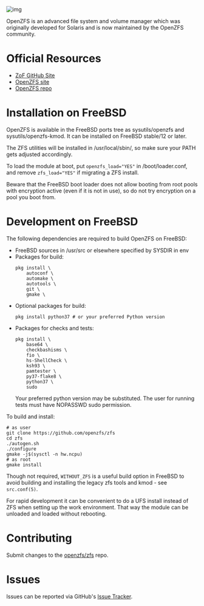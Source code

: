 ![img](https://github.com/zfsonfreebsd/ZoF/raw/gh-pages/zof-logo.png)

OpenZFS is an advanced file system and volume manager which was originally
developed for Solaris and is now maintained by the OpenZFS community.

# Official Resources

  * [ZoF GitHub Site](https://zfsonfreebsd.github.io/ZoF/)
  * [OpenZFS site](http://open-zfs.org/)
  * [OpenZFS repo](https://github.com/openzfs/zfs)

# Installation on FreeBSD

OpenZFS is available in the FreeBSD ports tree as sysutils/openzfs and
sysutils/openzfs-kmod. It can be installed on FreeBSD stable/12 or later.

The ZFS utilities will be installed in /usr/local/sbin/, so make sure your PATH
gets adjusted accordingly.

To load the module at boot, put `openzfs_load="YES"` in /boot/loader.conf, and
remove `zfs_load="YES"` if migrating a ZFS install.

Beware that the FreeBSD boot loader does not allow booting from root pools with
encryption active (even if it is not in use), so do not try encryption on a
pool you boot from.

# Development on FreeBSD

The following dependencies are required to build OpenZFS on FreeBSD:
  * FreeBSD sources in /usr/src or elsewhere specified by SYSDIR in env
  * Packages for build:
    ```
    pkg install \
        autoconf \
        automake \
        autotools \
        git \
        gmake \
    ```
  * Optional packages for build:
    ```
    pkg install python37 # or your preferred Python version
    ```
  * Packages for checks and tests:
    ```
    pkg install \
        base64 \
        checkbashisms \
        fio \
        hs-ShellCheck \
        ksh93 \
        pamtester \
        py37-flake8 \
        python37 \
        sudo
    ```
    Your preferred python version may be substituted.
    The user for running tests must have NOPASSWD sudo permission.

To build and install:
```
# as user
git clone https://github.com/openzfs/zfs
cd zfs
./autogen.sh
./configure
gmake -j$(sysctl -n hw.ncpu)
# as root
gmake install
```
Though not required, `WITHOUT_ZFS` is a useful build option in FreeBSD to avoid
building and installing the legacy zfs tools and kmod - see `src.conf(5)`.

For rapid development it can be convenient to do a UFS install instead of ZFS
when setting up the work environment. That way the module can be unloaded and
loaded without rebooting.

# Contributing

Submit changes to the [openzfs/zfs](https://github.com/openzfs/zfs) repo.

# Issues

Issues can be reported via GitHub's [Issue Tracker](https://github.com/openzfs/zfs).


